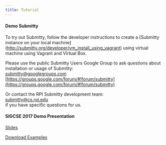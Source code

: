 ```yaml
---
title: Tutorial
---
```


#### Demo Submitty

To try out Submitty, follow the developer instructions to create a
[Submitty instance on your local machine]
(http://submitty.org/developer/vm_install_using_vagrant)
using virtual machine using Vagrant and Virtual Box.

Please use the public Submitty Users Google Group to ask questions about
installation or usage of Submitty:  
[submitty@googlegroups.com](mailto:submitty@googlegroups.com)  
[https://groups.google.com/forum/#!forum/submitty](https://groups.google.com/forum/#!forum/submitty)

Or contact the RPI Submitty development team:  
[submitty@cs.rpi.edu](mailto:submitty@cs.rpi.edu)  
if you have specific questions for us.





#### SIGCSE 2017 Demo Presentation


[Slides](https://github.com/Submitty/Tutorial/raw/master/presentation/Submitty%20Demo%20SIGCSE%20March%2010%202017.pdf)
  
[Download Examples](https://github.com/Submitty/Tutorial/archive/master.zip)



